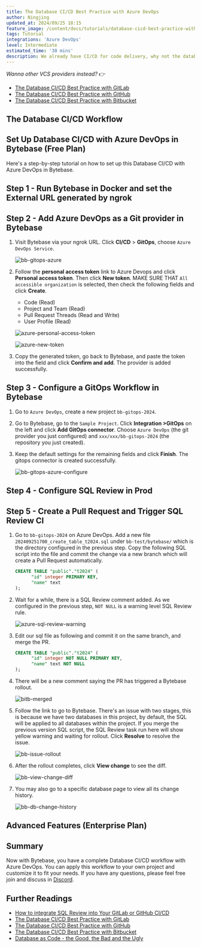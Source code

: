 ```yaml
---
title: The Database CI/CD Best Practice with Azure DevOps
author: Ningjing
updated_at: 2024/09/25 18:15
feature_image: /content/docs/tutorials/database-cicd-best-practice-with-azure-devops/database-cicd-with-azure-devops.webp
tags: Tutorial
integrations: 'Azure DevOps'
level: Intermediate
estimated_time: '30 mins'
description: We already have CI/CD for code delivery, why not the database? Imagine applying and deploying database changes the same way you would application code.
---
```


_Wanna other VCS providers instead?_ 👉

- [The Database CI/CD Best Practice with GitLab](/docs/tutorials/database-cicd-best-practice-with-gitlab)
- [The Database CI/CD Best Practice with GitHub](/docs/tutorials/database-cicd-best-practice-with-github)
- [The Database CI/CD Best Practice with Bitbucket](/docs/tutorials/database-cicd-best-practice-with-bitbucket)

## The Database CI/CD Workflow

<IncludeBlock url="/docs/share/tutorials/database-workflow"></IncludeBlock>

## Set Up Database CI/CD with Azure DevOps in Bytebase (Free Plan)

Here's a step-by-step tutorial on how to set up this Database CI/CD with Azure DevOps in Bytebase.

## Step 1 - Run Bytebase in Docker and set the External URL generated by ngrok

<IncludeBlock url="/docs/get-started/install/vcs-with-ngrok"></IncludeBlock>

## Step 2 - Add Azure DevOps as a Git provider in Bytebase

1. Visit Bytebase via your ngrok URL. Click **CI/CD** > **GitOps**, choose `Azure DevOps Service`.

   ![bb-gitops-azure](/content/docs/tutorials/database-cicd-best-practice-with-azure-devops/bb-gitops-azure.webp)

1. Follow the **personal access token** link to Azure Devops and click **Personal access token**. Then click **New token**. MAKE SURE THAT `All accessible organization` is selected, then check the following fields and click **Create**.

   - Code (Read)
   - Project and Team (Read)
   - Pull Request Threads (Read and Write)
   - User Profile (Read)

   ![azure-personal-access-token](/content/docs/tutorials/database-cicd-best-practice-with-azure-devops/azure-personal-access-token.webp)

   ![azure-new-token](/content/docs/tutorials/database-cicd-best-practice-with-azure-devops/azure-new-token.webp)

1. Copy the generated token, go back to Bytebase, and paste the token into the field and click **Confirm and add**. The provider is added successfully.

## Step 3 - Configure a GitOps Workflow in Bytebase

1. Go to `Azure DevOps`, create a new project `bb-gitops-2024`.

1. Go to Bytebase, go to the `Sample Project`. Click **Integration >GitOps** on the left and click **Add GitOps connector**. Choose `Azure DevOps` (the git provider you just configured) and `xxx/xxx/bb-gitops-2024` (the repository you just created).

1. Keep the default settings for the remaining fields and click **Finish**. The gitops connector is created successfully.

   ![bb-gitops-azure-configure](/content/docs/tutorials/database-cicd-best-practice-with-azure-devops/bb-gitops-azure-configure.webp)

## Step 4 - Configure SQL Review in Prod

<IncludeBlock url="/docs/share/tutorials/sql-review-not-null"></IncludeBlock>

## Step 5 - Create a Pull Request and Trigger SQL Review CI

1. Go to `bb-gitops-2024` on Azure DevOps. Add a new file `202409251700_create_table_t2024.sql` under `bb-test/bytebase/` which is the directory configured in the previous step. Copy the following SQL script into the file and commit the change via a new branch which will create a Pull Request automatically.

   ```sql
   CREATE TABLE "public"."t2024" (
         "id" integer PRIMARY KEY,
         "name" text
   );
   ```

1. Wait for a while, there is a SQL Review comment added. As we configured in the previous step, `NOT NULL` is a warning level SQL Review rule.

   ![azure-sql-review-warning](/content/docs/tutorials/database-cicd-best-practice-with-azure-devops/azure-sql-review-warning.webp)

1. Edit our sql file as following and commit it on the same branch, and merge the PR.

   ```sql
   CREATE TABLE "public"."t2024" (
         "id" integer NOT NULL PRIMARY KEY,
         "name" text NOT NULL
   );
   ```

1. There will be a new comment saying the PR has triggered a Bytebase rollout.

   ![bitb-merged](/content/docs/tutorials/database-cicd-best-practice-with-bitbucket/bitb-merged.webp)

1. Follow the link to go to Bytebase. There's an issue with two stages, this is because we have two databases in this project, by default, the SQL will be applied to all databases within the project. If you merge the previous version SQL script, the SQL Review task run here will show yellow warning and waiting for rollout. Click **Resolve** to resolve the issue.

   ![bb-issue-rollout](/content/docs/tutorials/database-cicd-best-practice-with-bitbucket/bb-issue-rollout.webp)

1. After the rollout completes, click **View change** to see the diff.

   ![bb-view-change-diff](/content/docs/tutorials/database-cicd-best-practice-with-bitbucket/bb-view-change-diff.webp)

1. You may also go to a specific database page to view all its change history.

   ![bb-db-change-history](/content/docs/tutorials/database-cicd-best-practice-with-bitbucket/bb-db-change-history.webp)

## Advanced Features (Enterprise Plan)

<IncludeBlock url="/docs/share/tutorials/database-workflow-advanced-features"></IncludeBlock>

## Summary

Now with Bytebase, you have a complete Database CI/CD workflow with Azure DevOps. You can apply this workflow to your own project and customize it to fit your needs. If you have any questions, please feel free join and discuss in [Discord](https://discord.gg/huyw7gRsyA).

## Further Readings

- [How to integrate SQL Review into Your GitLab or GitHub CI/CD](/docs/tutorials/how-to-integrate-sql-review-into-gitlab-github-ci/)
- [The Database CI/CD Best Practice with GitLab](/docs/tutorials/database-cicd-best-practice-with-gitlab)
- [The Database CI/CD Best Practice with GitHub](/docs/tutorials/database-cicd-best-practice-with-github)
- [The Database CI/CD Best Practice with Bitbucket](/docs/tutorials/database-cicd-best-practice-with-bitbucket)
- [Database as Code - the Good, the Bad and the Ugly](/blog/database-as-code)
